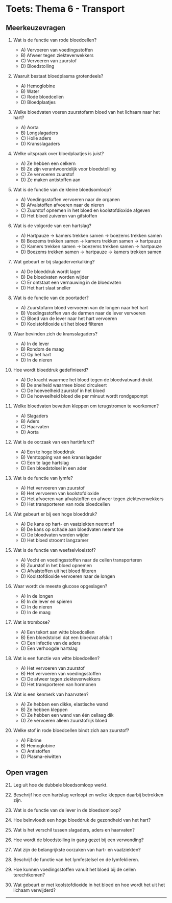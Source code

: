 # Toets: Thema 6 - Transport

## Meerkeuzevragen

1. Wat is de functie van rode bloedcellen?
   - A) Vervoeren van voedingsstoffen
   - B) Afweer tegen ziekteverwekkers
   - C) Vervoeren van zuurstof
   - D) Bloedstolling

2. Waaruit bestaat bloedplasma grotendeels?
   - A) Hemoglobine
   - B) Water
   - C) Rode bloedcellen
   - D) Bloedplaatjes

3. Welke bloedvaten voeren zuurstofarm bloed van het lichaam naar het hart?
   - A) Aorta
   - B) Longslagaders
   - C) Holle aders
   - D) Kransslagaders

4. Welke uitspraak over bloedplaatjes is juist?
   - A) Ze hebben een celkern
   - B) Ze zijn verantwoordelijk voor bloedstolling
   - C) Ze vervoeren zuurstof
   - D) Ze maken antistoffen aan

5. Wat is de functie van de kleine bloedsomloop?
   - A) Voedingsstoffen vervoeren naar de organen
   - B) Afvalstoffen afvoeren naar de nieren
   - C) Zuurstof opnemen in het bloed en koolstofdioxide afgeven
   - D) Het bloed zuiveren van gifstoffen

6. Wat is de volgorde van een hartslag?
   - A) Hartpauze → kamers trekken samen → boezems trekken samen
   - B) Boezems trekken samen → kamers trekken samen → hartpauze
   - C) Kamers trekken samen → boezems trekken samen → hartpauze
   - D) Boezems trekken samen → hartpauze → kamers trekken samen

7. Wat gebeurt er bij slagaderverkalking?
   - A) De bloeddruk wordt lager
   - B) De bloedvaten worden wijder
   - C) Er ontstaat een vernauwing in de bloedvaten
   - D) Het hart slaat sneller

8. Wat is de functie van de poortader?
   - A) Zuurstofarm bloed vervoeren van de longen naar het hart
   - B) Voedingsstoffen van de darmen naar de lever vervoeren
   - C) Bloed van de lever naar het hart vervoeren
   - D) Koolstofdioxide uit het bloed filteren

9. Waar bevinden zich de kransslagaders?
   - A) In de lever
   - B) Rondom de maag
   - C) Op het hart
   - D) In de nieren

10. Hoe wordt bloeddruk gedefinieerd?
    - A) De kracht waarmee het bloed tegen de bloedvatwand drukt
    - B) De snelheid waarmee bloed circuleert
    - C) De hoeveelheid zuurstof in het bloed
    - D) De hoeveelheid bloed die per minuut wordt rondgepompt

11. Welke bloedvaten bevatten kleppen om terugstromen te voorkomen?
    - A) Slagaders
    - B) Aders
    - C) Haarvaten
    - D) Aorta

12. Wat is de oorzaak van een hartinfarct?
    - A) Een te hoge bloeddruk
    - B) Verstopping van een kransslagader
    - C) Een te lage hartslag
    - D) Een bloedstolsel in een ader

13. Wat is de functie van lymfe?
    - A) Het vervoeren van zuurstof
    - B) Het vervoeren van koolstofdioxide
    - C) Het afvoeren van afvalstoffen en afweer tegen ziekteverwekkers
    - D) Het transporteren van rode bloedcellen

14. Wat gebeurt er bij een hoge bloeddruk?
    - A) De kans op hart- en vaatziekten neemt af
    - B) De kans op schade aan bloedvaten neemt toe
    - C) De bloedvaten worden wijder
    - D) Het bloed stroomt langzamer

15. Wat is de functie van weefselvloeistof?
    - A) Vocht en voedingsstoffen naar de cellen transporteren
    - B) Zuurstof in het bloed opnemen
    - C) Afvalstoffen uit het bloed filteren
    - D) Koolstofdioxide vervoeren naar de longen

16. Waar wordt de meeste glucose opgeslagen?
    - A) In de longen
    - B) In de lever en spieren
    - C) In de nieren
    - D) In de maag

17. Wat is trombose?
    - A) Een tekort aan witte bloedcellen
    - B) Een bloedstolsel dat een bloedvat afsluit
    - C) Een infectie van de aders
    - D) Een verhoogde hartslag

18. Wat is een functie van witte bloedcellen?
    - A) Het vervoeren van zuurstof
    - B) Het vervoeren van voedingsstoffen
    - C) De afweer tegen ziekteverwekkers
    - D) Het transporteren van hormonen

19. Wat is een kenmerk van haarvaten?
    - A) Ze hebben een dikke, elastische wand
    - B) Ze hebben kleppen
    - C) Ze hebben een wand van één cellaag dik
    - D) Ze vervoeren alleen zuurstofrijk bloed

20. Welke stof in rode bloedcellen bindt zich aan zuurstof?
    - A) Fibrine
    - B) Hemoglobine
    - C) Antistoffen
    - D) Plasma-eiwitten

## Open vragen

21. Leg uit hoe de dubbele bloedsomloop werkt.

22. Beschrijf hoe een hartslag verloopt en welke kleppen daarbij betrokken zijn.

23. Wat is de functie van de lever in de bloedsomloop?

24. Hoe beïnvloedt een hoge bloeddruk de gezondheid van het hart?

25. Wat is het verschil tussen slagaders, aders en haarvaten?

26. Hoe wordt de bloedstolling in gang gezet bij een verwonding?

27. Wat zijn de belangrijkste oorzaken van hart- en vaatziekten?

28. Beschrijf de functie van het lymfestelsel en de lymfeklieren.

29. Hoe kunnen voedingsstoffen vanuit het bloed bij de cellen terechtkomen?

30. Wat gebeurt er met koolstofdioxide in het bloed en hoe wordt het uit het lichaam verwijderd?

---

<!--
### Antwoorden:

1. C
2. B
3. C
4. B
5. C
6. B
7. C
8. B
9. C
10. A
11. B
12. B
13. C
14. B
15. A
16. B
17. B
18. C
19. C
20. B

21. De dubbele bloedsomloop bestaat uit de kleine bloedsomloop (hart-longen-hart) en de grote bloedsomloop (hart-rest van het lichaam-hart). Hierdoor wordt zuurstofrijk en zuurstofarm bloed efficiënt gescheiden.
22. 1) Boezems trekken samen, 2) kamers trekken samen, 3) hartpauze. Kleppen: hartkleppen en halvemaanvormige kleppen.
23. De lever filtert afvalstoffen, regelt de bloedsuikerspiegel en breekt oude rode bloedcellen af.
24. Hoge bloeddruk verhoogt het risico op hartinfarcten en beroertes door schade aan bloedvaten.
25. Slagaders vervoeren bloed van het hart, aders naar het hart, haarvaten wisselen stoffen uit.
26. Bloedplaatjes vormen een propje, fibrinogeen wordt omgezet in fibrine en vormt een stolsel.
27. Hoge bloeddruk, roken, ongezonde voeding, weinig beweging.
28. Lymfe voert afvalstoffen af en lymfeklieren filteren ziekteverwekkers.
29. Via diffusie en osmose in de haarvaten.
30. Koolstofdioxide wordt via de longen uitgeademd.
-->